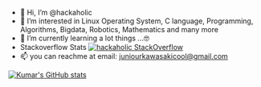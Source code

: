 - 👋 Hi, I’m @hackaholic
- 👀 I’m interested in Linux Operating System, C language, Programming, Algorithms, Bigdata, Robotics, Mathematics and many more
- 🌱 I’m currently learning a lot things ...🤓
- Stackoverflow Stats [![hackaholic StackOverflow](https://stackoverflow-badge.vercel.app/?userID=2294755)](https://stackoverflow.com/users/2294755/hackaholic)
- 📫 you can reachme at email: juniourkawasakicool@gmail.com 

[![Kumar's GitHub stats](https://github-readme-stats.vercel.app/api?username=hackaholic&include_all_commits=true&count_private=true&theme=tokyonight)](https://github.com/hackaholic/github-readme-stats)

<!---
hackaholic/hackaholic is a ✨ special ✨ repository because its `README.md` (this file) appears on your GitHub profile.
You can click the Preview link to take a look at your changes.
--->
